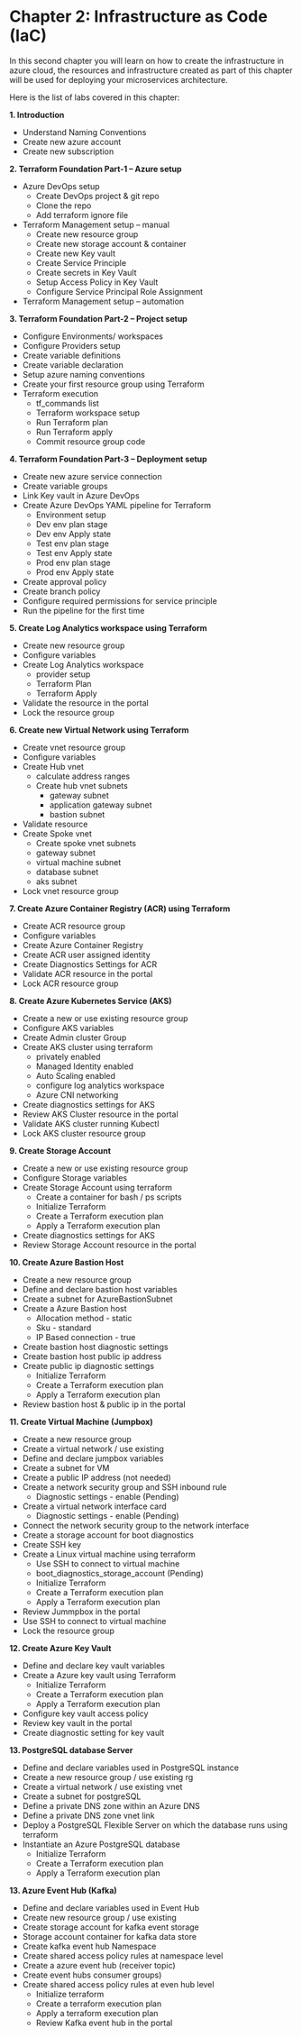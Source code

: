 # Chapter 2: Infrastructure as Code (IaC)

In this second chapter you will learn on how to create the infrastructure in azure cloud, the resources and infrastructure created as part of this chapter will be used for deploying your microservices architecture.


Here is the list of labs covered in this chapter:

**1. Introduction**
   - Understand Naming Conventions 
   - Create new azure account
   - Create new subscription

**2. Terraform Foundation Part-1 – Azure setup**

   - Azure DevOps setup
     - Create DevOps project & git repo
     - Clone the repo 
     - Add terraform ignore file
   - Terraform Management setup – manual 
     - Create new resource group
     - Create new storage account & container
     - Create new Key vault 
     - Create Service Principle 
     - Create secrets in Key Vault 
     - Setup Access Policy in Key Vault 
     - Configure Service Principal Role Assignment 
   - Terraform Management setup – automation
 
**3. Terraform Foundation Part-2 – Project setup**

   - Configure Environments/ workspaces
   - Configure Providers setup
   - Create variable definitions 
   - Create variable declaration
   - Setup azure naming conventions 
   - Create your first resource group using Terraform 
   - Terraform execution
     - tf_commands list
     - Terraform workspace setup
     - Run Terraform plan 
     - Run Terraform apply 
     - Commit resource group code

**4. Terraform Foundation Part-3 – Deployment setup**

   - Create new azure service connection 
   - Create variable groups 
   - Link Key vault in Azure DevOps
   - Create Azure DevOps YAML pipeline for Terraform
     - Environment setup  
     - Dev env plan stage
     - Dev env Apply state
     - Test env plan stage
     - Test env Apply state
     - Prod env plan stage
     - Prod env Apply state
   - Create approval policy
   - Create branch policy
   - Configure required permissions for service principle
   - Run the pipeline for the first time

**5. Create Log Analytics workspace using Terraform**

   - Create new resource group    
   - Configure variables
   - Create Log Analytics workspace
     - provider setup  
     - Terraform Plan
     - Terraform Apply
   - Validate the resource in the portal
   - Lock the resource group

**6. Create new Virtual Network using Terraform**

   - Create vnet resource group 
   - Configure variables
   - Create Hub vnet
     - calculate address ranges
     - Create hub vnet subnets
       - gateway subnet
       - application gateway subnet
       - bastion subnet
   - Validate resource
   - Create Spoke vnet
       - Create spoke vnet subnets
       - gateway subnet
       - virtual machine subnet
       - database subnet
       - aks subnet
   - Lock vnet resource group

**7. Create Azure Container Registry (ACR) using Terraform** 

   - Create ACR resource group 
   - Configure variables
   - Create Azure Container Registry
   - Create ACR user assigned identity
   - Create Diagnostics Settings for ACR
   - Validate ACR resource in the portal
   - Lock ACR resource group
  
**8. Create Azure Kubernetes Service (AKS)** 

   - Create a new or use existing resource group 
   - Configure AKS variables
   - Create Admin cluster Group
   - Create AKS cluster using terraform
     - privately enabled
     - Managed Identity enabled
     - Auto Scaling enabled
     - configure log analytics workspace
     - Azure CNI networking
   - Create diagnostics settings for AKS
   - Review AKS Cluster resource in the portal
   - Validate AKS cluster running Kubectl
   - Lock AKS cluster resource group

**9. Create Storage Account** 

   - Create a new or use existing resource group 
   - Configure Storage variables
   - Create Storage Account using terraform
     - Create a container for bash / ps scripts
     - Initialize Terraform
     - Create a Terraform execution plan
     - Apply a Terraform execution plan
   - Create diagnostics settings for AKS
   - Review Storage Account resource in the portal

**10. Create Azure Bastion Host** 

   - Create a new resource group 
   - Define and declare bastion host variables
   - Create a subnet for AzureBastionSubnet
  - Create a Azure Bastion host
    - Allocation method - static
    - Sku - standard
    - IP Based connection - true
  - Create bastion host diagnostic settings 
  - Create bastion host public ip address
  - Create public ip diagnostic settings 
     - Initialize Terraform
     - Create a Terraform execution plan
     - Apply a Terraform execution plan
   - Review bastion host & public ip in the portal

**11. Create Virtual Machine (Jumpbox)**

   - Create a new resource group 
   - Create a virtual network / use existing
   - Define and declare jumpbox variables
   - Create a subnet for VM
   - Create a public IP address (not needed)
   - Create a network security group and SSH inbound rule
     - Diagnostic settings - enable (Pending)
   - Create a virtual network interface card
     - Diagnostic settings - enable (Pending)
   - Connect the network security group to the  network interface
   - Create a storage account for boot diagnostics
   - Create SSH key
   - Create a Linux virtual machine using terraform
     - Use SSH to connect to virtual machine
     - boot_diagnostics_storage_account (Pending)
     - Initialize Terraform
     - Create a Terraform execution plan
     - Apply a Terraform execution plan
   - Review Jummpbox in the portal
   - Use SSH to connect to virtual machine
   - Lock the resource group


**12. Create Azure Key Vault**

   - Define and declare key vault variables
   - Create a Azure key vault using Terraform
     - Initialize Terraform
     - Create a Terraform execution plan
     - Apply a Terraform execution plan
   - Configure key vault access policy
   - Review key vault in the portal
   - Create diagnostic setting for key vault

**13. PostgreSQL database Server**

   - Define and declare variables used in PostgreSQL instance
   - Create a new resource group / use existing rg
   - Create a virtual network / use existing vnet
   - Create a subnet for postgreSQL
   - Define a private DNS zone within an Azure DNS 
   - Define a private DNS zone vnet link
   - Deploy a PostgreSQL Flexible Server on which the database runs using terraform
  - Instantiate an Azure PostgreSQL database
    - Initialize Terraform
    - Create a Terraform execution plan
    - Apply a Terraform execution plan
  
  **13. Azure Event Hub (Kafka)**

  - Define and declare variables used in Event Hub
  - Create new resource group / use existing
  - Create storage account for kafka event storage
  - Storage account container for kafka data store
  - Create kafka event hub Namespace
  - Create shared access policy rules at namespace level
  - Create a azure event hub (receiver topic)
  - Create event hubs consumer groups)
  - Create shared access policy rules at even hub level
    - Initialize terraform
    - Create a terraform execution plan
    - Apply a terraform execution plan
    - Review Kafka event hub in the portal
